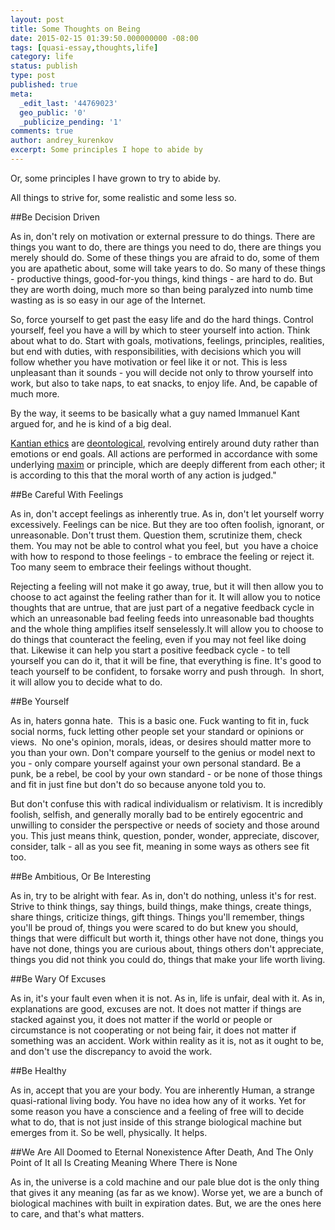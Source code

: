 ```yaml
---
layout: post
title: Some Thoughts on Being
date: 2015-02-15 01:39:50.000000000 -08:00
tags: [quasi-essay,thoughts,life]
category: life
status: publish
type: post
published: true
meta:
  _edit_last: '44769023'
  geo_public: '0'
  _publicize_pending: '1'
comments: true
author: andrey_kurenkov
excerpt: Some principles I hope to abide by
---
```

Or, some principles I have grown to try to abide by.

All things to strive for, some realistic and some less so.

##Be Decision Driven

As in, don't rely on motivation or external pressure to do things. There are things you want to do, there are things you need to do, there are things you merely should do. Some of these things you are afraid to do, some of them you are apathetic about, some will take years to do. So many of these things - productive things, good-for-you things, kind things - are hard to do. But they are worth doing, much more so than being paralyzed into numb time wasting as is so easy in our age of the Internet.

So, force yourself to get past the easy life and do the hard things. Control yourself, feel you have a will by which to steer yourself into action. Think about what to do. Start with goals, motivations, feelings, principles, realities, but end with duties, with responsibilities, with decisions which you will follow whether you have motivation or feel like it or not. This is less unpleasant than it sounds - you will decide not only to throw yourself into work, but also to take naps, to eat snacks, to enjoy life. And, be capable of much more.

By the way, it seems to be basically what a guy named Immanuel Kant argued for, and he is kind of a big deal.

<a title="Kantian ethics" href="http://en.wikipedia.org/wiki/Kantian_ethics">Kantian ethics</a> are <a class="mw-redirect" title="Deontological" href="http://en.wikipedia.org/wiki/Deontological">deontological</a>, revolving entirely around duty rather than emotions or end goals. All actions are performed in accordance with some underlying <a title="Maxim (philosophy)" href="http://en.wikipedia.org/wiki/Maxim_(philosophy)">maxim</a> or principle, which are deeply different from each other; it is according to this that the moral worth of any action is judged."

##Be Careful With Feelings

As in, don't accept feelings as inherently true. As in, don't let yourself worry excessively. Feelings can be nice. But they are too often foolish, ignorant, or unreasonable. Don't trust them. Question them, scrutinize them, check them. You may not be able to control what you feel, but  you have a choice with how to respond to those feelings - to embrace the feeling or reject it. Too many seem to embrace their feelings without thought.

Rejecting a feeling will not make it go away, true, but it will then allow you to choose to act against the feeling rather than for it. It will allow you to notice thoughts that are untrue, that are just part of a negative feedback cycle in which an unreasonable bad feeling feeds into unreasonable bad thoughts and the whole thing amplifies itself senselessly.It will allow you to choose to do things that counteract the feeling, even if you may not feel like doing that. Likewise it can help you start a positive feedback cycle - to tell yourself you can do it, that it will be fine, that everything is fine. It's good to teach yourself to be confident, to forsake worry and push through.  In short, it will allow you to decide what to do.

##Be Yourself 

As in, haters gonna hate.  This is a basic one. Fuck wanting to fit in, fuck social norms, fuck letting other people set your standard or opinions or views.  No one's opinion, morals, ideas, or desires should matter more to you than your own. Don't compare yourself to the genius or model next to you - only compare yourself against your own personal standard. Be a punk, be a rebel, be cool by your own standard - or be none of those things and fit in just fine but don't do so because anyone told you to.

But don't confuse this with radical individualism or relativism. It is incredibly foolish, selfish, and generally morally bad to be entirely egocentric and unwilling to consider the perspective or needs of society and those around you. This just means think, question, ponder, wonder, appreciate, discover, consider, talk - all as you see fit, meaning in some ways as others see fit too.

##Be Ambitious, Or Be Interesting

As in, try to be alright with fear. As in, don't do nothing, unless it's for rest. Strive to think things, say things, build things, make things, create things, share things, criticize things, gift things. Things you'll remember, things you'll be proud of, things you were scared to do but knew you should, things that were difficult but worth it, things other have not done, things you have not done, things you are curious about, things others don't appreciate, things you did not think you could do, things that make your life worth living.

##Be Wary Of Excuses

As in, it's your fault even when it is not. As in, life is unfair, deal with it. As in, explanations are good, excuses are not. It does not matter if things are stacked against you, it does not matter if the world or people or circumstance is not cooperating or not being fair, it does not matter if something was an accident. Work within reality as it is, not as it ought to be, and don't use the discrepancy to avoid the work.

##Be Healthy

As in, accept that you are your body. You are inherently Human, a strange quasi-rational living body. You have no idea how any of it works. Yet for some reason you have a conscience and a feeling of free will to decide what to do, that is not just inside of this strange biological machine but emerges from it. So be well, physically. It helps.

##We Are All Doomed to Eternal Nonexistence After Death, And The Only Point of It all Is Creating Meaning Where There is None

As in, the universe is a cold machine and our pale blue dot is the only thing that gives it any meaning (as far as we know). Worse yet, we are a bunch of biological machines with built in expiration dates. But, we are the ones here to care, and that's what matters.
